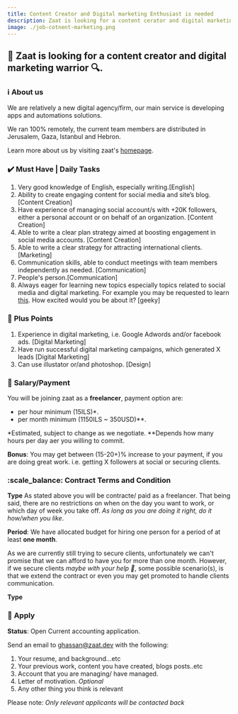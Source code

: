 ```yaml
---
title: Content Creator and Digital marketing Enthusiast is needed
description: Zaat is looking for a content cerator and digital marketing warrior, click to learn more...
image: ./job-cotnent-marketing.png
---
```


## :mega: Zaat is looking for a content creator and digital marketing warrior :mag:. 

### :information_source: **About us** 

We are relatively a new digital agency/firm, our main service is developing apps and automations solutions.

We ran 100% remotely, the current team members are distributed in Jerusalem, Gaza, Istanbul and Hebron.
 

Learn more about us by visiting zaat's [homepage](https:\\zaat.dev).

### :heavy_check_mark: **Must Have | Daily Tasks**
1. Very good knowledge of English, especially writing.[English]
1. Ability to create engaging content for social media and site’s blog.[Content Creation]
1. Have experience of managing social account/s with +20K followers, either a personal account or on behalf of an organization. [Content Creation]
1. Able to write a clear plan strategy aimed at boosting engagement in social media accounts. [Content Creation]
1. Able to write a clear strategy for attracting international clients. [Marketing]   
1. Communication skills, able to conduct meetings with team members independently as needed. [Communication]
1. People's person.[Communication]
1. Always eager for learning new topics especially topics related to social media and digital marketing. For example you may be requested to learn [this](https://learndigital.withgoogle.com/digitalgarage/course/digital-marketing). How excited would you be about it? [geeky]
    
### :stars: **Plus Points**
1. Experience in digital marketing, i.e. Google Adwords and/or facebook ads. [Digital Marketing]
1. Have run successful digital marketing campaigns, which generated X leads [Digital Marketing]
1. Can use illustator or/and photoshop. [Design] 


### :money_with_wings: **Salary/Payment**
You will be joining zaat as a **freelancer**, payment option are:
- per hour minimum  (15ILS)*.
- per month minimum (1150ILS ~ 350USD)**. 

*Estimated, subject to change as we negotiate. 
**Depends how many hours per day aer you willing to commit.

**Bonus**: You may get between (15-20+)% increase to your payment, if you are doing great work. i.e. getting X followers at social or securing clients. 

### :scale_balance:  **Contract Terms and Condition**

**Type**
As stated above you will be contracte/ paid as a freelancer. That being said, there are no restrictions on when on the day you want to work, or which day of week you take off. _As long as you are doing it right, do it how/when you like_.

**Period**:
We have allocated budget for hiring one person for a period of at least **one month**. 

As we are currently still trying to secure clients, unfortunately we can't promise that we can afford to have you for more than one month. However, if we secure clients *maybe with your help :pray:*, some possible scenario(s), is that we extend the contract or even you may get promoted to handle clients communication. 

**Type**



### :paperclip: **Apply** 
**Status**: Open Current accounting application.
 
Send an email to [ghassan@zaat.dev](ghassan@zaat.dev) with the following:
1. Your resume, and background...etc
1. Your previous work, content you have created, blogs posts..etc 
1. Account that you are managing/ have managed.
1. Letter of motivation. *Optional*  
1. Any other thing you think is relevant

Please note: *Only relevant applicants will be contacted back*
